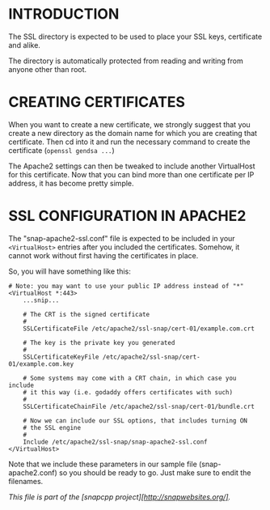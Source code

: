 
INTRODUCTION
============

The SSL directory is expected to be used to place your SSL keys,
certificate and alike.

The directory is automatically protected from reading and writing
from anyone other than root.


CREATING CERTIFICATES
=====================

When you want to create a new certificate, we strongly suggest that
you create a new directory as the domain name for which you are
creating that certificate. Then cd into it and run the necessary
command to create the certificate (`openssl gendsa ...`)

The Apache2 settings can then be tweaked to include another
VirtualHost for this certificate. Now that you can bind more
than one certificate per IP address, it has become pretty simple.


SSL CONFIGURATION IN APACHE2
============================

The "snap-apache2-ssl.conf" file is expected to be included in your
`<VirtualHost>` entries after you included the certificates. Somehow,
it cannot work without first having the certificates in place.

So, you will have something like this:

    # Note: you may want to use your public IP address instead of "*"
    <VirtualHost *:443>
        ...snip...

        # The CRT is the signed certificate
        #
        SSLCertificateFile /etc/apache2/ssl-snap/cert-01/example.com.crt

        # The key is the private key you generated
        #
        SSLCertificateKeyFile /etc/apache2/ssl-snap/cert-01/example.com.key

        # Some systems may come with a CRT chain, in which case you include
        # it this way (i.e. godaddy offers certificates with such)
        #
        SSLCertificateChainFile /etc/apache2/ssl-snap/cert-01/bundle.crt

        # Now we can include our SSL options, that includes turning ON
        # the SSL engine
        #
        Include /etc/apache2/ssl-snap/snap-apache2-ssl.conf
    </VirtualHost>

Note that we include these parameters in our sample file (snap-apache2.conf)
so you should be ready to go. Just make sure to endit the filenames.


_This file is part of the [snapcpp project][http://snapwebsites.org/]._
